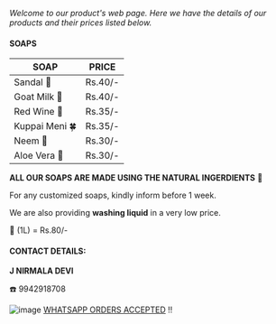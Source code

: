 _Welcome to our product's web page. Here we have the details of our products and their prices listed below._

#### SOAPS

| SOAP | PRICE |
|---|---|
| Sandal  🌳 | Rs.40/- |
| Goat Milk 🐐 | Rs.40/- |
| Red Wine 🍷 | Rs.35/- |
| Kuppai Meni 🍀 | Rs.35/- |
| Neem 🍃 | Rs.30/- |
| Aloe Vera 🌿 | Rs.30/- |

**ALL OUR SOAPS ARE MADE USING THE NATURAL INGERDIENTS** 💚

For any customized soaps, kindly inform before 1 week.

We are also providing **washing liquid** in a very low price.

👔 (1L) = Rs.80/-

#### CONTACT DETAILS:
**J NIRMALA DEVI**

☎️ 9942918708

![image](https://github.com/VigneshvaranKJ/JN-Home-Needs/assets/30172593/c7668d04-256d-4fb4-ac84-e45e94f54062) [WHATSAPP ORDERS ACCEPTED](https://wa.me/qr/WPM3U2AV5WPHE1) !!
